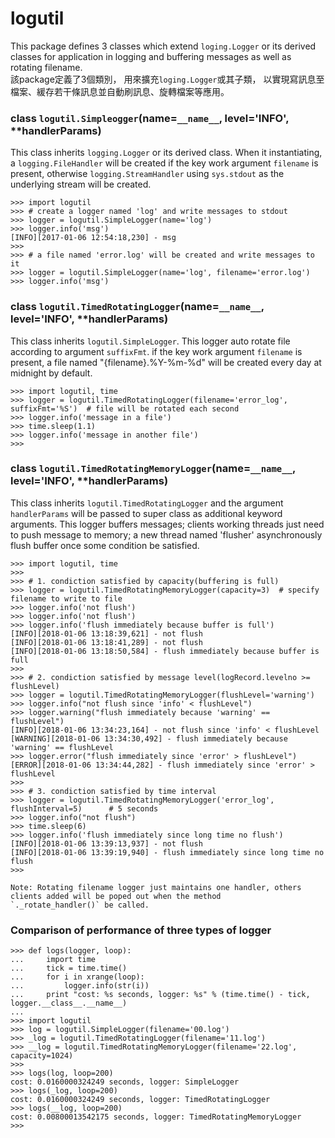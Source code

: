 # logutil
This package defines 3 classes which extend ``loging.Logger`` or its derived classes for application in logging and buffering messages as well as rotating filename.<br />
該package定義了3個類別， 用來擴充``loging.Logger``或其子類， 以實現寫訊息至檔案、緩存若干條訊息並自動刷訊息、旋轉檔案等應用。


### class ``logutil.Simpleogger``(name=`__name__`, level='INFO', **handlerParams)
This class inherits ``logging.Logger`` or its derived class. When it instantiating, a `logging.FileHandler` will be created if the key work argument `filename` is present, otherwise `logging.StreamHandler` using `sys.stdout` as the underlying stream will be created.
```
>>> import logutil
>>> # create a logger named 'log' and write messages to stdout
>>> logger = logutil.SimpleLogger(name='log')
>>> logger.info('msg')
[INFO][2017-01-06 12:54:18,230] - msg
>>>
>>> # a file named 'error.log' will be created and write messages to it
>>> logger = logutil.SimpleLogger(name='log', filename='error.log')
>>> logger.info('msg')
```

### class ``logutil.TimedRotatingLogger``(name=`__name__`, level='INFO', **handlerParams)
This class inherits ``logutil.SimpleLogger``. This logger auto rotate file according to argument `suffixFmt`. if the key work argument `filename` is present, a file named "{filename}.%Y-%m-%d" will be created every day
at midnight by default.
```
>>> import logutil, time
>>> logger = logutil.TimedRotatingLogger(filename='error_log', suffixFmt='%S')  # file will be rotated each second
>>> logger.info('message in a file')
>>> time.sleep(1.1)
>>> logger.info('message in another file')
>>>
```

### class ``logutil.TimedRotatingMemoryLogger``(name=`__name__`, level='INFO', **handlerParams)
This class inherits ``logutil.TimedRotatingLogger`` and the argument `handlerParams` will be passed to super class as additional keyword arguments. This logger buffers messages; clients working threads just need to push message to memory; a new thread named 'flusher' asynchronously flush buffer once some condition be satisfied.
```
>>> import logutil, time
>>>
>>> # 1. condiction satisfied by capacity(buffering is full)
>>> logger = logutil.TimedRotatingMemoryLogger(capacity=3)  # specify filename to write to file
>>> logger.info('not flush')
>>> logger.info('not flush')
>>> logger.info('flush immediately because buffer is full')
[INFO][2018-01-06 13:18:39,621] - not flush
[INFO][2018-01-06 13:18:41,289] - not flush
[INFO][2018-01-06 13:18:50,584] - flush immediately because buffer is full
>>>
>>> # 2. condiction satisfied by message level(logRecord.levelno >= flushLevel)
>>> logger = logutil.TimedRotatingMemoryLogger(flushLevel='warning')
>>> logger.info("not flush since 'info' < flushLevel")
>>> logger.warning("flush immediately because 'warning' == flushLevel")
[INFO][2018-01-06 13:34:23,164] - not flush since 'info' < flushLevel
[WARNING][2018-01-06 13:34:30,492] - flush immediately because 'warning' == flushLevel
>>> logger.error("flush immediately since 'error' > flushLevel")
[ERROR][2018-01-06 13:34:44,282] - flush immediately since 'error' > flushLevel
>>>
>>> # 3. condiction satisfied by time interval
>>> logger = logutil.TimedRotatingMemoryLogger('error_log', flushInterval=5)      # 5 seconds
>>> logger.info("not flush")
>>> time.sleep(6)
>>> logger.info('flush immediately since long time no flush')
[INFO][2018-01-06 13:39:13,937] - not flush
[INFO][2018-01-06 13:39:19,940] - flush immediately since long time no flush
>>>

Note: Rotating filename logger just maintains one handler, others clients added will be poped out when the method 
`._rotate_handler()` be called. 
```
### Comparison of performance of three types of logger
```
>>> def logs(logger, loop):
...     import time
...     tick = time.time()
...     for i in xrange(loop):
...         logger.info(str(i))
...     print "cost: %s seconds, logger: %s" % (time.time() - tick, logger.__class__.__name__)
...
>>> import logutil
>>> log = logutil.SimpleLogger(filename='00.log')
>>> _log = logutil.TimedRotatingLogger(filename='11.log')
>>> __log = logutil.TimedRotatingMemoryLogger(filename='22.log', capacity=1024)
>>>
>>> logs(log, loop=200)
cost: 0.0160000324249 seconds, logger: SimpleLogger
>>> logs(_log, loop=200)
cost: 0.0160000324249 seconds, logger: TimedRotatingLogger
>>> logs(__log, loop=200)
cost: 0.00800013542175 seconds, logger: TimedRotatingMemoryLogger
>>>
```
